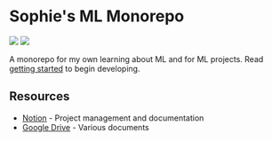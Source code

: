 <!--
Copyright (c) 2023 Sophie Katz

This file is part of Sophie's ML Monorepo.

Sophie's ML Monorepo is free software: you can redistribute it and/or modify it under
the terms of the GNU General Public License as published by the Free Software
Foundation, either version 3 of the License, or (at your option) any later version.

Sophie's ML Monorepo is distributed in the hope that it will be useful, but WITHOUT ANY
WARRANTY; without even the implied warranty of MERCHANTABILITY or FITNESS FOR A
PARTICULAR PURPOSE. See the GNU General Public License for more details.

You should have received a copy of the GNU General Public License along with Sophie's ML
Monorepo. If not, see <https://www.gnu.org/licenses/>.
-->

# Sophie's ML Monorepo

<img src="https://img.shields.io/badge/python-3.9-brightgreen" /> <img src="https://img.shields.io/badge/platform-linux%7Cmacos%7Cwindows-lightgrey" />

A monorepo for my own learning about ML and for ML projects. Read [getting started](https://www.notion.so/Getting-Started-08eabe72772a4e65b06dc0ae4d272eb5?pvs=4) to begin developing.

## Resources

* [Notion](https://www.notion.so/Sophie-s-ML-258335c7373f4ac0a2ae48e2d86b294f?pvs=4) - Project management and documentation
* [Google Drive](https://drive.google.com/drive/folders/1lz3AzvralduVFrl7rVMnP9Br_UToyqnA?usp=share_link) - Various documents
